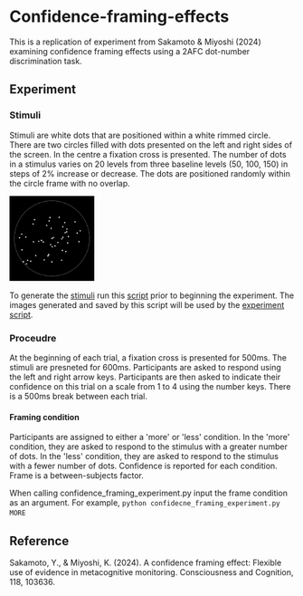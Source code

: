 # Confidence-framing-effects

This is a replication of experiment from Sakamoto & Miyoshi (2024) examining confidence framing effects using a 2AFC dot-number discrimination task.

## Experiment

### Stimuli

Stimuli are white dots that are positioned within a white rimmed circle. There are two circles filled with dots presented on the left and right sides of the screen. In the centre a fixation cross is presented.
The number of dots in a stimulus varies on 20 levels from three baseline levels (50, 100, 150) in steps of 2% increase or decrease.
The dots are positioned randomly within the circle frame with no overlap.

<img src="https://github.com/ElaineCasey/Confidence-framing-effects/blob/main/stimuli/random_dots_46.png" width="150" height="150">

To generate the [stimuli](https://github.com/ElaineCasey/Confidence-framing-effects/tree/main/stimuli) run this [script](https://github.com/ElaineCasey/Confidence-framing-effects/blob/main/confidence_framing_experiment.py) prior to beginning the experiment.
The images generated and saved by this script will be used by the [experiment script](https://github.com/ElaineCasey/Confidence-framing-effects/blob/main/confidence_framing_experiment.py).

### Proceudre

At the beginning of each trial, a fixation cross is presented for 500ms. The stimuli are presneted for 600ms. Participants are asked to respond using the left and right arrow keys. Participants are then asked to indicate their confidence on this trial on a scale from 1 to 4 using the number keys. There is a 500ms break between each trial.

#### Framing condition

Participants are assigned to either a 'more' or 'less' condition. In the 'more' condition, they are asked to respond to the stimulus with a greater number of dots. In the 'less' condition, they are asked to respond to the stimulus with a fewer number of dots.
Confidence is reported for each condition. Frame is a between-subjects factor.

When calling confidence_framing_experiment.py input the frame condition as an argument.
For example, `python confidecne_framing_experiment.py MORE`

## Reference

Sakamoto, Y., & Miyoshi, K. (2024). A confidence framing effect: Flexible use of evidence in metacognitive monitoring. Consciousness and Cognition, 118, 103636.
